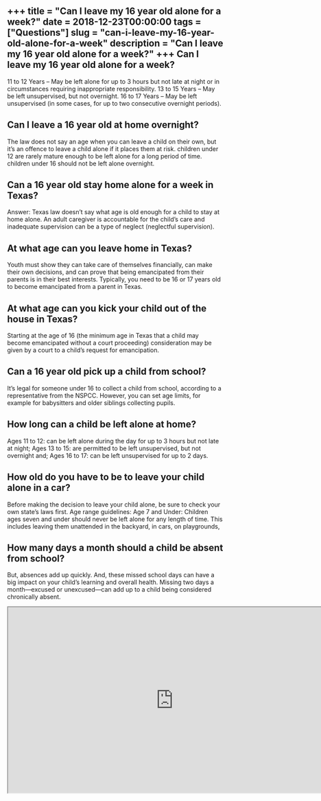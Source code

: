 +++
title = "Can I leave my 16 year old alone for a week?"
date = 2018-12-23T00:00:00
tags = ["Questions"]
slug = "can-i-leave-my-16-year-old-alone-for-a-week"
description = "Can I leave my 16 year old alone for a week?"
+++
Can I leave my 16 year old alone for a week?
--------------------------------------------

11 to 12 Years – May be left alone for up to 3 hours but not late at night or in circumstances requiring inappropriate responsibility. 13 to 15 Years – May be left unsupervised, but not overnight. 16 to 17 Years – May be left unsupervised (in some cases, for up to two consecutive overnight periods).

Can I leave a 16 year old at home overnight?
--------------------------------------------

The law does not say an age when you can leave a child on their own, but it’s an offence to leave a child alone if it places them at risk. children under 12 are rarely mature enough to be left alone for a long period of time. children under 16 should not be left alone overnight.

Can a 16 year old stay home alone for a week in Texas?
------------------------------------------------------

Answer: Texas law doesn’t say what age is old enough for a child to stay at home alone. An adult caregiver is accountable for the child’s care and inadequate supervision can be a type of neglect (neglectful supervision).

At what age can you leave home in Texas?
----------------------------------------

Youth must show they can take care of themselves financially, can make their own decisions, and can prove that being emancipated from their parents is in their best interests. Typically, you need to be 16 or 17 years old to become emancipated from a parent in Texas.

At what age can you kick your child out of the house in Texas?
--------------------------------------------------------------

Starting at the age of 16 (the minimum age in Texas that a child may become emancipated without a court proceeding) consideration may be given by a court to a child’s request for emancipation.

Can a 16 year old pick up a child from school?
----------------------------------------------

It’s legal for someone under 16 to collect a child from school, according to a representative from the NSPCC. However, you can set age limits, for example for babysitters and older siblings collecting pupils.

How long can a child be left alone at home?
-------------------------------------------

Ages 11 to 12: can be left alone during the day for up to 3 hours but not late at night; Ages 13 to 15: are permitted to be left unsupervised, but not overnight and; Ages 16 to 17: can be left unsupervised for up to 2 days.

How old do you have to be to leave your child alone in a car?
-------------------------------------------------------------

Before making the decision to leave your child alone, be sure to check your own state’s laws first. Age range guidelines: Age 7 and Under: Children ages seven and under should never be left alone for any length of time. This includes leaving them unattended in the backyard, in cars, on playgrounds,

How many days a month should a child be absent from school?
-----------------------------------------------------------

But, absences add up quickly. And, these missed school days can have a big impact on your child’s learning and overall health. Missing two days a month—excused or unexcused—can add up to a child being considered chronically absent.

<iframe allow="accelerometer; autoplay; clipboard-write; encrypted-media; gyroscope; picture-in-picture" allowfullscreen="" class="__youtube_prefs__  epyt-is-override  no-lazyload" data-no-lazy="1" data-origheight="433" data-origwidth="770" data-skipgform_ajax_framebjll="" height="433" id="_ytid_18094" loading="lazy" src="https://www.youtube.com/embed/3cKv70b7PvI?enablejsapi=1&autoplay=0&cc_load_policy=0&cc_lang_pref=&iv_load_policy=1&loop=0&modestbranding=0&rel=1&fs=1&playsinline=0&autohide=2&theme=dark&color=red&controls=1&" title="YouTube player" width="770"></iframe>